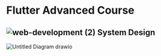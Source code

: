# Flutter Advanced Course


## ![web-development (2)](https://github.com/user-attachments/assets/48856bc3-41a8-4c6b-b103-1a73a1183d67) System Design


![Untitled Diagram drawio](https://github.com/user-attachments/assets/f7e9ae54-4564-4fcf-9a11-e2de90d08c4b)
